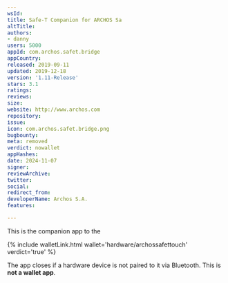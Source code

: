 ```yaml
---
wsId: 
title: Safe-T Companion for ARCHOS Sa
altTitle: 
authors:
- danny
users: 5000
appId: com.archos.safet.bridge
appCountry: 
released: 2019-09-11
updated: 2019-12-18
version: '1.11-Release'
stars: 3.1
ratings: 
reviews: 
size: 
website: http://www.archos.com
repository: 
issue: 
icon: com.archos.safet.bridge.png
bugbounty: 
meta: removed
verdict: nowallet
appHashes: 
date: 2024-11-07
signer: 
reviewArchive: 
twitter: 
social: 
redirect_from: 
developerName: Archos S.A.
features: 

---
```


This is the companion app to the 

{% include walletLink.html wallet='hardware/archossafettouch' verdict='true' %}

The app closes if a hardware device is not paired to it via Bluetooth. This is **not a wallet app**.


